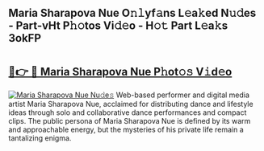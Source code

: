 ## Maria Sharapova Nue O𝚗𝚕yf𝚊ns L𝚎a𝚔ed N𝚞𝚍es - Part-vHt P𝚑𝚘tos Vi𝚍𝚎o - H𝚘𝚝 Part L𝚎a𝚔s 3okFP

# <h2><a href="http://kf9dc41.oniu.top/?m=Maria+Sharapova+Nue">🔗👉 🔴 Maria Sharapova Nue P𝚑ot𝚘𝚜 V𝚒d𝚎o</a></h2>

[![Maria Sharapova Nue Nu𝚍e𝚜](https://i.imgur.com/0qMVB7G.gif)](http://kf9dc41.oniu.top/?m=Maria+Sharapova+Nue)
Web-based performer and digital media artist Maria Sharapova Nue, acclaimed for distributing dance and lifestyle ideas through solo and collaborative dance performances and compact clips. The public persona of Maria Sharapova Nue is defined by its warm and approachable energy, but the mysteries of his private life remain a tantalizing enigma.  
